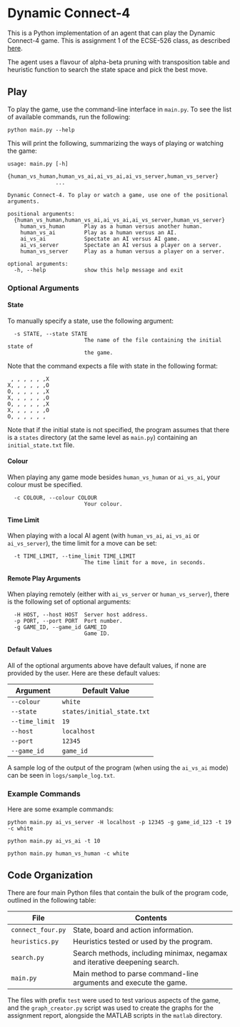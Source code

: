 # Dynamic Connect-4

This is a Python implementation of an agent that can play the Dynamic Connect-4 game. This is assignment 1 of the ECSE-526 class, as described [here](http://www.cim.mcgill.ca/~jer/courses/ai/assignments/as1.html).

The agent uses a flavour of alpha-beta pruning with transposition table and heuristic function to search the state space and pick the best move.

## Play

To play the game, use the command-line interface in `main.py`. To see the list of available commands, run the following:

```
python main.py --help
```

This will print the following, summarizing the ways of playing or watching the game:

```
usage: main.py [-h]
               {human_vs_human,human_vs_ai,ai_vs_ai,ai_vs_server,human_vs_server}
               ...

Dynamic Connect-4. To play or watch a game, use one of the positional
arguments.

positional arguments:
  {human_vs_human,human_vs_ai,ai_vs_ai,ai_vs_server,human_vs_server}
    human_vs_human      Play as a human versus another human.
    human_vs_ai         Play as a human versus an AI.
    ai_vs_ai            Spectate an AI versus AI game.
    ai_vs_server        Spectate an AI versus a player on a server.
    human_vs_server     Play as a human versus a player on a server.

optional arguments:
  -h, --help            show this help message and exit
```

### Optional Arguments

#### State

To manually specify a state, use the following argument:

```
  -s STATE, --state STATE
                        The name of the file containing the initial state of
                        the game.
```

Note that the command expects a file with state in the following format:

```
 , , , , , ,X
X, , , , , ,O
O, , , , , ,X
X, , , , , ,O
O, , , , , ,X
X, , , , , ,O
O, , , , , ,
```

Note that if the initial state is not specified, the program assumes that there is a `states` directory (at the same level as `main.py`) containing an `initial_state.txt` file.

#### Colour

When playing any game mode besides `human_vs_human` or `ai_vs_ai`, your colour must be specified.

```
  -c COLOUR, --colour COLOUR
                        Your colour.
```

#### Time Limit

When playing with a local AI agent (with `human_vs_ai`, `ai_vs_ai` or `ai_vs_server`), the time limit for a move can be set:

```
  -t TIME_LIMIT, --time_limit TIME_LIMIT
                        The time limit for a move, in seconds.
```

#### Remote Play Arguments

When playing remotely (either with `ai_vs_server` or `human_vs_server`), there is the following set of optional arguments:

```
  -H HOST, --host HOST  Server host address.
  -p PORT, --port PORT  Port number.
  -g GAME_ID, --game_id GAME_ID
                        Game ID.
```

#### Default Values

All of the optional arguments above have default values, if none are provided by the user. Here are these default values:

Argument | Default Value
--- | ---
`--colour` | `white`
`--state` | `states/initial_state.txt`
`--time_limit` | `19`
`--host` | `localhost`
`--port` | `12345`
`--game_id` | `game_id`

A sample log of the output of the program (when using the `ai_vs_ai` mode) can be seen in `logs/sample_log.txt`.

### Example Commands

Here are some example commands:

```
python main.py ai_vs_server -H localhost -p 12345 -g game_id_123 -t 19 -c white
```

```
python main.py ai_vs_ai -t 10
```

```
python main.py human_vs_human -c white
```

## Code Organization

There are four main Python files that contain the bulk of the program code, outlined in the following table:

File | Contents
--- | ---
`connect_four.py` | State, board and action information.
`heuristics.py` | Heuristics tested or used by the program.
`search.py` | Search methods, including minimax, negamax and iterative deepening search.
`main.py` | Main method to parse command-line arguments and execute the game.

The files with prefix `test` were used to test various aspects of the game, and the `graph_creator.py` script was used to create the graphs for the assignment report, alongside the MATLAB scripts in the `matlab` directory.
